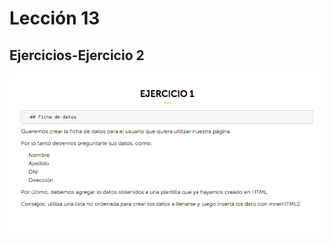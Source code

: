 # Lección 13

## Ejercicios-Ejercicio 2


![imagen](https://github.com/GlisseLisbeth/Ejercicio2HTML/blob/master/Ejercicio20/img/Ejercicio1.png)
